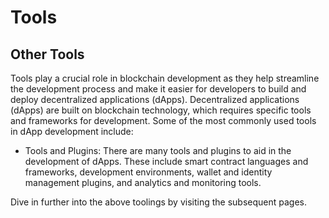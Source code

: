 # Tools

## Other Tools

Tools play a crucial role in blockchain development as they help streamline the development process and make it easier for developers to build and deploy decentralized applications (dApps). Decentralized applications (dApps) are built on blockchain technology, which requires specific tools and frameworks for development. Some of the most commonly used tools in dApp development include:

* Tools and Plugins: There are many tools and plugins to aid in the development of dApps. These include smart contract languages and frameworks, development environments, wallet and identity management plugins, and analytics and monitoring tools.

Dive in further into the above toolings by visiting the subsequent pages.
